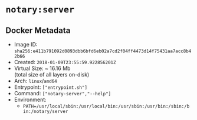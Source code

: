 # `notary:server`

## Docker Metadata

- Image ID: `sha256:e411b791092d0893dbb6bfd6eb02a7cd2f04ff4473d14f75431aa7acc8b42b66`
- Created: `2018-01-09T23:55:59.922856201Z`
- Virtual Size: ~ 16.16 Mb  
  (total size of all layers on-disk)
- Arch: `linux`/`amd64`
- Entrypoint: `["entrypoint.sh"]`
- Command: `["notary-server","--help"]`
- Environment:
  - `PATH=/usr/local/sbin:/usr/local/bin:/usr/sbin:/usr/bin:/sbin:/bin:/notary/server`
